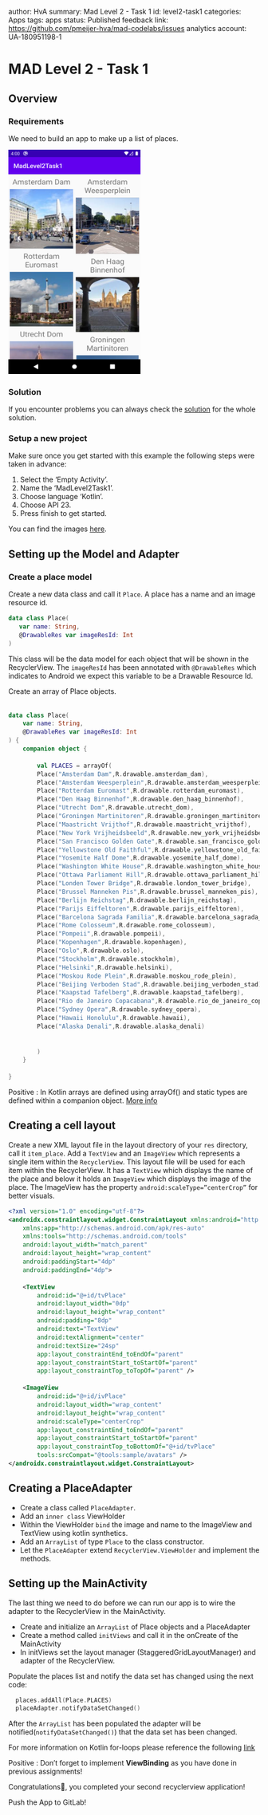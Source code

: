 author: HvA
summary: Mad Level 2 - Task 1
id: level2-task1
categories: Apps
tags: apps
status: Published
feedback link: https://github.com/pmeijer-hva/mad-codelabs/issues
analytics account: UA-180951198-1

# MAD Level 2 - Task 1

## Overview

### Requirements

We need to build an app to make up a list of places. 

<img src="assets/level2-task1.png" width="265" height="450"/><br>

### Solution

If you encounter problems you can always check the [solution](https://gitlab.fdmci.hva.nl/android-app-development1/february-2021/ian_bradford/madlevel2task1) for the whole solution.

### Setup a new project

Make sure once you get started with this example the following steps were taken in advance: 

1. Select the ‘Empty Activity’.
2. Name the ‘MadLevel2Task1’.
3. Choose language ‘Kotlin’.
4. Choose API 23.
5. Press finish to get started.


You can find the images [here](https://docs.google.com/uc?export=download&id=1B_vufZWXvV_I79FlTdlP9I-ehkCMByaO). 

## Setting up the Model and Adapter

### Create a place model

Create a new data class and call it `Place`. A place has a name and an image resource id.

``` kotlin
data class Place(
   var name: String,
   @DrawableRes var imageResId: Int
)
```

This class will be the data model for each object that will be shown in the RecyclerView. 
The `imageResId` has been annotated with `@DrawableRes` which indicates to Android 
we expect this variable to be a Drawable Resource Id.

Create an array of Place objects.

``` kotlin

data class Place(
    var name: String,
    @DrawableRes var imageResId: Int
) {
    companion object {

        val PLACES = arrayOf(
        Place("Amsterdam Dam",R.drawable.amsterdam_dam),
        Place("Amsterdam Weesperplein",R.drawable.amsterdam_weesperplein),
        Place("Rotterdam Euromast",R.drawable.rotterdam_euromast),
        Place("Den Haag Binnenhof",R.drawable.den_haag_binnenhof),
        Place("Utrecht Dom",R.drawable.utrecht_dom),
        Place("Groningen Martinitoren",R.drawable.groningen_martinitoren),
        Place("Maastricht Vrijthof",R.drawable.maastricht_vrijthof),
        Place("New York Vrijheidsbeeld",R.drawable.new_york_vrijheidsbeeld),
        Place("San Francisco Golden Gate",R.drawable.san_francisco_golden_gate),
        Place("Yellowstone Old Faithful",R.drawable.yellowstone_old_faithful),
        Place("Yosemite Half Dome",R.drawable.yosemite_half_dome),
        Place("Washington White House",R.drawable.washington_white_house),
        Place("Ottawa Parliament Hill",R.drawable.ottawa_parliament_hill),
        Place("Londen Tower Bridge",R.drawable.london_tower_bridge),
        Place("Brussel Manneken Pis",R.drawable.brussel_manneken_pis),
        Place("Berlijn Reichstag",R.drawable.berlijn_reichstag),
        Place("Parijs Eiffeltoren",R.drawable.parijs_eiffeltoren),
        Place("Barcelona Sagrada Familia",R.drawable.barcelona_sagrada_familia),
        Place("Rome Colosseum",R.drawable.rome_colosseum),
        Place("Pompeii",R.drawable.pompeii),
        Place("Kopenhagen",R.drawable.kopenhagen),
        Place("Oslo",R.drawable.oslo),
        Place("Stockholm",R.drawable.stockholm),
        Place("Helsinki",R.drawable.helsinki),
        Place("Moskou Rode Plein",R.drawable.moskou_rode_plein),
        Place("Beijing Verboden Stad",R.drawable.beijing_verboden_stad),
        Place("Kaapstad Tafelberg",R.drawable.kaapstad_tafelberg),
        Place("Rio de Janeiro Copacabana",R.drawable.rio_de_janeiro_copacabana),
        Place("Sydney Opera",R.drawable.sydney_opera),
        Place("Hawaii Honolulu",R.drawable.hawaii),
        Place("Alaska Denali",R.drawable.alaska_denali)


        )
    }

}
```
Positive
: In Kotlin arrays are defined using arrayOf() and static types are defined within a companion object. [More info](https://kotlinlang.org/docs/tutorials/kotlin-for-py/objects-and-companion-objects.html) 

## Creating a cell layout

Create a new XML layout file in the layout directory of your `res` directory, 
call it `item_place`. Add a `TextView` and an `ImageView` which represents a single item within the `RecyclerView`.
This layout file will be used for each item within the RecyclerView. 
It has a `TextView` which displays the name of the place and below it holds an `ImageView` which displays the image of the place. 
The ImageView has the property `android:scaleType=”centerCrop”` for better visuals.

``` xml
<?xml version="1.0" encoding="utf-8"?>
<androidx.constraintlayout.widget.ConstraintLayout xmlns:android="http://schemas.android.com/apk/res/android"
    xmlns:app="http://schemas.android.com/apk/res-auto"
    xmlns:tools="http://schemas.android.com/tools"
    android:layout_width="match_parent"
    android:layout_height="wrap_content"
    android:paddingStart="4dp"
    android:paddingEnd="4dp">

    <TextView
        android:id="@+id/tvPlace"
        android:layout_width="0dp"
        android:layout_height="wrap_content"
        android:padding="8dp"
        android:text="TextView"
        android:textAlignment="center"
        android:textSize="24sp"
        app:layout_constraintEnd_toEndOf="parent"
        app:layout_constraintStart_toStartOf="parent"
        app:layout_constraintTop_toTopOf="parent" />

    <ImageView
        android:id="@+id/ivPlace"
        android:layout_width="wrap_content"
        android:layout_height="wrap_content"
        android:scaleType="centerCrop"
        app:layout_constraintEnd_toEndOf="parent"
        app:layout_constraintStart_toStartOf="parent"
        app:layout_constraintTop_toBottomOf="@+id/tvPlace"
        tools:srcCompat="@tools:sample/avatars" />
</androidx.constraintlayout.widget.ConstraintLayout>
```

## Creating a PlaceAdapter

- Create a class called `PlaceAdapter`. 
- Add an `inner class` ViewHolder
- Within the ViewHolder `bind` the image and name to the ImageView and TextView using kotlin synthetics.  
- Add an `ArrayList` of type `Place` to the class constructor.
- Let the `PlaceAdapter` extend `RecyclerView.ViewHolder` and implement the methods.

## Setting up the MainActivity

The last thing we need to do before we can run our app is to wire the adapter to the RecyclerView in the MainActivity.
- Create and initialize an `ArrayList` of Place objects and a PlaceAdapter
- Create a method called `initViews` and call it in the onCreate of the MainActivity
- In initViews set the layout manager (StaggeredGridLayoutManager) and adapter of the RecyclerView. 

Populate the places list and notify the data set has changed using the next code:

```kotlin 
  places.addAll(Place.PLACES)
  placeAdapter.notifyDataSetChanged()
```

After the `ArrayList` has been populated the adapter will be notified(`notifyDataSetChanged()`) that the data set has been changed.

For more information on Kotlin for-loops please reference the following [link](https://kotlinlang.org/docs/reference/control-flow.html#for-loops)

Positive
: Don’t forget to implement **ViewBinding** as you have done in previous assignments! 

Congratulations🎉, you completed your second recyclerview application!

Push the App to GitLab! 
